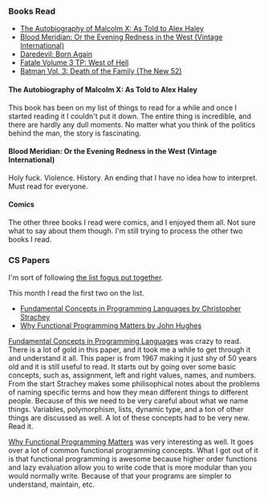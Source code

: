 ### Books Read
* <a href="http://www.amazon.com/gp/product/0345350685/ref=as_li_ss_tl?ie=UTF8&camp=1789&creative=390957&creativeASIN=0345350685&linkCode=as2&tag=lambdaphant-20">The Autobiography of Malcolm X: As Told to Alex Haley</a><img src="http://ir-na.amazon-adsystem.com/e/ir?t=lambdaphant-20&l=as2&o=1&a=0345350685" width="1" height="1" border="0" alt="" style="border:none !important; margin:0px !important;" />
* <a href="http://www.amazon.com/gp/product/B003XT60E0/ref=as_li_ss_tl?ie=UTF8&camp=1789&creative=390957&creativeASIN=B003XT60E0&linkCode=as2&tag=lambdaphant-20">Blood Meridian: Or the Evening Redness in the West (Vintage International)</a><img src="http://ir-na.amazon-adsystem.com/e/ir?t=lambdaphant-20&l=as2&o=1&a=B003XT60E0" width="1" height="1" border="0" alt="" style="border:none !important; margin:0px !important;" />
* <a href="http://www.amazon.com/gp/product/0785134816/ref=as_li_ss_tl?ie=UTF8&camp=1789&creative=390957&creativeASIN=0785134816&linkCode=as2&tag=lambdaphant-20">Daredevil: Born Again</a><img src="http://ir-na.amazon-adsystem.com/e/ir?t=lambdaphant-20&l=as2&o=1&a=0785134816" width="1" height="1" border="0" alt="" style="border:none !important; margin:0px !important;" />
* <a href="http://www.amazon.com/gp/product/1607067439/ref=as_li_ss_tl?ie=UTF8&camp=1789&creative=390957&creativeASIN=1607067439&linkCode=as2&tag=lambdaphant-20">Fatale Volume 3 TP: West of Hell</a><img src="http://ir-na.amazon-adsystem.com/e/ir?t=lambdaphant-20&l=as2&o=1&a=1607067439" width="1" height="1" border="0" alt="" style="border:none !important; margin:0px !important;" />
* <a href="http://www.amazon.com/gp/product/B00EIPA3HS/ref=as_li_ss_tl?ie=UTF8&camp=1789&creative=390957&creativeASIN=B00EIPA3HS&linkCode=as2&tag=lambdaphant-20">Batman Vol. 3: Death of the Family (The New 52)</a><img src="http://ir-na.amazon-adsystem.com/e/ir?t=lambdaphant-20&l=as2&o=1&a=B00EIPA3HS" width="1" height="1" border="0" alt="" style="border:none !important; margin:0px !important;" />

#### The Autobiography of Malcolm X: As Told to Alex Haley

This book has been on my list of things to read for a while and once I started reading it I couldn't put it down. The entire thing is incredible, and there are hardly any dull moments. No matter what you think of the politics behind the man, the story is fascinating.

#### Blood Meridian: Or the Evening Redness in the West (Vintage International)

Holy fuck. Violence. History. An ending that I have no idea how to interpret. Must read for everyone.

#### Comics

The other three books I read were comics, and I enjoyed them all. Not sure what to say about them though. I'm still trying to process the other two books I read.

### CS Papers

I'm sort of following [the list fogus put together](http://blog.fogus.me/2011/09/08/10-technical-papers-every-programmer-should-read-at-least-twice/).

This month I read the first two on the list.

* [Fundamental Concepts in Programming Languages by Christopher Strachey](http://www.itu.dk/courses/BPRD/E2009/fundamental-1967.pdf)
* [Why Functional Programming Matters by John Hughes](http://www.cse.chalmers.se/~rjmh/Papers/whyfp.html)

[Fundamental Concepts in Programming Languages](http://www.itu.dk/courses/BPRD/E2009/fundamental-1967.pdf) was crazy to read. There is a lot of gold in this paper, and it took me a while to get through it and understand it all. This paper is from 1967 making it just shy of 50 years old and it is still useful to read. It starts out by going over some basic concepts, such as, assignment, left and right values, names, and numbers. From the start Strachey makes some philisophical notes about the problems of naming specific terms and how they mean different things to different people. Because of this we need to be very careful about what we name things. Variables, polymorphism, lists, dynamic type, and a ton of other things are discussed as well. A lot of these concepts had to be very new. Read it.

[Why Functional Programming Matters](http://www.cse.chalmers.se/~rjmh/Papers/whyfp.html) was very interesting as well. It goes over a lot of common functional programming concepts. What I got out of it is that functional programming is awesome because higher order functions and lazy evaluation allow you to write code that is more modular than you would normally write. Because of that your programs are simpler to understand, maintain, etc.
